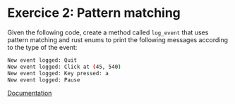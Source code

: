 # Exercice 2: Pattern matching

Given the following code, create a method called `log_event` that uses pattern matching and rust enums to print the following messages according to the type of the event:

```bash
New event logged: Quit
New event logged: Click at (45, 540)
New event logged: Key pressed: a
New event logged: Pause
```

[Documentation](https://doc.rust-lang.org/book/ch18-03-pattern-syntax.html)
